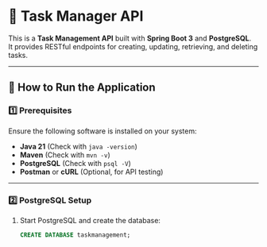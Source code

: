 # 📝 Task Manager API

This is a **Task Management API** built with **Spring Boot 3** and **PostgreSQL**.  
It provides RESTful endpoints for creating, updating, retrieving, and deleting tasks.  

---

## 🚀 **How to Run the Application**

### **1️⃣ Prerequisites**
Ensure the following software is installed on your system:  
- **Java 21** (Check with `java -version`)  
- **Maven** (Check with `mvn -v`)  
- **PostgreSQL** (Check with `psql -V`)  
- **Postman** or **cURL** (Optional, for API testing)  

---

### **2️⃣ PostgreSQL Setup**
1. Start PostgreSQL and create the database:  
   ```sql
   CREATE DATABASE taskmanagement;
